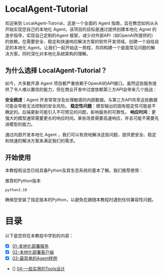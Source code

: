 # LocalAgent-Tutorial

欢迎来到 LocalAgent-Tutorial，这是一个全面的 Agent 指南，旨在教您如何从头开始实现您自己的本地化 Agent。该项目的目标是通过提供创建本地化 Agnet 的逐步指导，实现自己定制的Agent 框架，减少对外部API（如OpenAI所提供的）的依赖。在需要安全、稳定和快速响应解决方案的软件开发领域，创建一个自给自足的本地化 Agent。让我们一起开始这一旅程，共同构建一个直面常见问题的解决方案，同时深化对本地化系统架构的理解。

## 为什么选择 LocalAgent-Tutorial？

如今，大多数开源 Agent 项目都严重依赖于OpenAI的API接口。虽然这些服务提供了令人难以置信的能力，但在商业开发中过度依赖第三方API会带来几个挑战：

**安全顾虑**：Agent 开发常常涉及处理敏感的内部数据。与第三方API共享这些数据可能会导致无法控制的安全风险。
**稳定性问题**：模型输出的固有稳定性可能是不确定的。后端更新可能引入不可预见的问题，影响服务的可靠性。
**响应时间**：更强大的模型通常需要更长的响应时间。某些场景需要高速响应，并且可能不需要先进模型的能力。

通过内部开发本地化 Agent ，我们可以有效地解决这些问题，提供更安全、稳定和快速的解决方案来满足我们的需求。

## 开始使用

本教程假设您已经具备Python及其生态系统的基本了解。我们推荐使用：

推荐的Python版本
```
python3.10
```
确保您安装了指定版本的Python，以避免在跟随本教程时遇到任何兼容性问题。

# 目录

以下是您将在本教程中学到的内容：

- [x] [01-本地化部署服务](./llm_server/README.md)
- [x] [02-本地化部署客户端](./llm_connection/README.md)
- [x] [03-最简单的Agent样例](./example_agent/README.md)
- [] [04-一些实用的Tools设计](./tools/README.md)